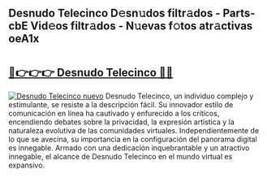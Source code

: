 ## Desnudo Telecinco D𝚎sn𝚞dos filtr𝚊dos - Parts-cbE Vid𝚎os filtr𝚊dos - N𝚞evas f𝚘tos atr𝚊ctivas oeA1x

# <h2><a href="http://mb47qu.tromn.icu/?c=Desnudo+Telecinco">🔗👉👉👉 Desnudo Telecinco 🔗🔗</a></h2>

[![Desnudo Telecinco nuevo](https://i.imgur.com/pEAQMta.gif)](http://mb47qu.tromn.icu/?c=Desnudo+Telecinco)
Desnudo Telecinco, un individuo complejo y estimulante, se resiste a la descripción fácil. Su innovador estilo de comunicación en línea ha cautivado y enfurecido a los críticos, encendiendo debates sobre la privacidad, la expresión artística y la naturaleza evolutiva de las comunidades virtuales. Independientemente de lo que se avecina, su importancia en la configuración del panorama digital es innegable. Armado con una dedicación inquebrantable y un atractivo innegable, el alcance de Desnudo Telecinco en el mundo virtual es expansivo.
